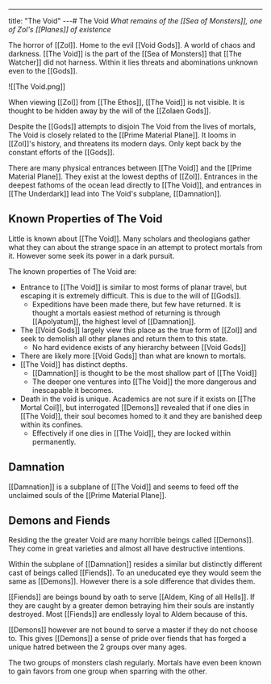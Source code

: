 ---
title: "The Void"
---# The Void
*What remains of the [[Sea of Monsters]], one of Zol's [[Planes]] of existence*

The horror of [[Zol]]. Home to the evil [[Void Gods]]. A world of chaos and darkness. [[The Void]] is the part of the [[Sea of Monsters]] that [[The Watcher]] did not harness. Within it lies threats and abominations unknown even to the [[Gods]].

![[The Void.png]]

When viewing [[Zol]] from [[The Ethos]], [[The Void]] is not visible. It is thought to be hidden away by the will of the [[Zolaen Gods]].

Despite the [[Gods]] attempts to disjoin The Void from the lives of mortals, The Void is closely related to the [[Prime Material Plane]]. It looms in [[Zol]]'s history, and threatens its modern days. Only kept back by the constant efforts of the [[Gods]].

There are many physical entrances between [[The Void]] and the [[Prime Material Plane]]. They exist at the lowest depths of [[Zol]]. Entrances in the deepest fathoms of the ocean lead directly to [[The Void]], and entrances in [[The Underdark]] lead into The Void's subplane, [[Damnation]].

## Known Properties of The Void
Little is known about [[The Void]]. Many scholars and theologians gather what they can about the strange space in an attempt to protect mortals from it. However some seek its power in a dark pursuit.

The known properties of The Void are:
- Entrance to [[The Void]] is similar to most forms of planar travel, but escaping it is extremely difficult. This is due to the will of [[Gods]].
	- Expeditions have been made there, but few have returned. It is thought a mortals easiest method of returning is through [[Apolyatum]], the highest level of [[Damnation]].
- The [[Void Gods]] largely view this place as the true form of [[Zol]] and seek to demolish all other planes and return them to this state.
	- No hard evidence exists of any hierarchy between [[Void Gods]]
- There are likely more [[Void Gods]] than what are known to mortals.
- [[The Void]] has distinct depths.
	- [[Damnation]] is thought to be the most shallow part of [[The Void]]
	- The deeper one ventures into [[The Void]] the more dangerous and inescapable it becomes.
- Death in the void is unique. Academics are not sure if it exists on [[The Mortal Coil]], but interrogated [[Demons]] revealed that if one dies in [[The Void]], their soul becomes homed to it and they are banished deep within its confines.
	- Effectively if one dies in [[The Void]], they are locked within permanently.

## Damnation
[[Damnation]] is a subplane of [[The Void]] and seems to feed off the unclaimed souls of the [[Prime Material Plane]].

## Demons and Fiends
Residing the the greater Void are many horrible beings called [[Demons]]. They come in great varieties and almost all have destructive intentions.

Within the subplane of [[Damnation]] resides a similar but distinctly different cast of beings called [[Fiends]]. To an uneducated eye they would seem the same as [[Demons]]. However there is a sole difference that divides them.

[[Fiends]] are beings bound by oath to serve [[Aldem, King of all Hells]]. If they are caught by a greater demon betraying him their souls are instantly destroyed. Most [[Fiends]] are endlessly loyal to Aldem because of this.

[[Demons]] however are not bound to serve a master if they do not choose to. This gives [[Demons]] a sense of pride over fiends that has forged a unique hatred between the 2 groups over many ages.

The two groups of monsters clash regularly. Mortals have even been known to gain favors from one group when sparring with the other.